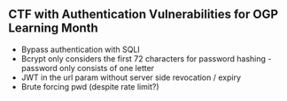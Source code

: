 ## CTF with Authentication Vulnerabilities for OGP Learning Month

- Bypass authentication with SQLI
- Bcrypt only considers the first 72 characters for password hashing - password only consists of one letter
- JWT in the url param without server side revocation / expiry
- Brute forcing pwd (despite rate limit?)